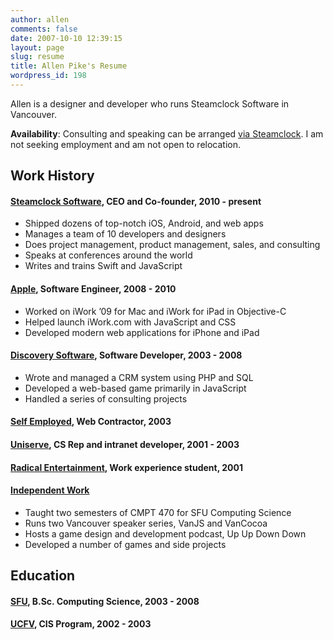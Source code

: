 ```yaml
---
author: allen
comments: false
date: 2007-10-10 12:39:15
layout: page
slug: resume
title: Allen Pike's Resume
wordpress_id: 198
---
```


Allen is a designer and developer who runs Steamclock Software in Vancouver.

**Availability**: Consulting and speaking can be arranged [via Steamclock](http://www.steamclock.com/). I am not seeking employment and am not open to relocation.

## Work History

#### [Steamclock Software](http://www.steamclocksoftware.com/), CEO and Co-founder, 2010 - present

* Shipped dozens of top-notch iOS, Android, and web apps
* Manages a team of 10 developers and designers
* Does project management, product management, sales, and consulting
* Speaks at conferences around the world
* Writes and trains Swift and JavaScript

#### [Apple](http://www.apple.com/), Software Engineer, 2008 - 2010

* Worked on iWork ’09 for Mac and iWork for iPad in Objective-C
* Helped launch iWork.com with JavaScript and CSS
* Developed modern web applications for iPhone and iPad

#### [Discovery Software](http://www.discoverysoftware.com/), Software Developer, 2003 - 2008

* Wrote and managed a CRM system using PHP and SQL
* Developed a web-based game primarily in JavaScript
* Handled a series of consulting projects

#### [Self Employed](http://steamclocksw.com), Web Contractor, 2003

#### [Uniserve](http://uniserve.com), CS Rep and intranet developer, 2001 - 2003

#### [Radical Entertainment](http://radical.ca), Work experience student, 2001

#### [Independent Work](/)

* Taught two semesters of CMPT 470 for SFU Computing Science
* Runs two Vancouver speaker series, VanJS and VanCocoa
* Hosts a game design and development podcast, Up Up Down Down
* Developed a number of games and side projects

## Education

#### [SFU](http://www.sfu.ca/), B.Sc. Computing Science, 2003 - 2008

#### [UCFV](http://www.ufv.ca/), CIS Program, 2002 - 2003
